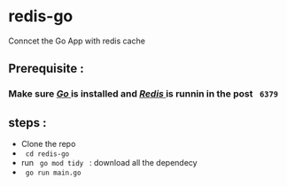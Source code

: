 # redis-go

Conncet the Go App with redis cache 

## Prerequisite : 
  <h3> Make sure <b><i><a href="https://golang.org/doc/"> Go </a></i></b> is installed and <b><i><a href="https://redis.io/clients#go"> Redis </a></i></b> is runnin in the post <code> 6379 </code> </h3>

## steps : 
  <ul>
    <li> Clone the repo </li> 
    <li> <code> cd redis-go </code> </li>
    <li> run <code> go mod tidy </code> : download all the dependecy </li>
    <li> <code> go run main.go </code> </li>
  </ul>
